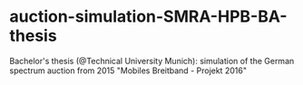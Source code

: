 # auction-simulation-SMRA-HPB-BA-thesis
Bachelor's thesis (@Technical University Munich): simulation of the German spectrum auction from 2015 "Mobiles Breitband - Projekt 2016"
